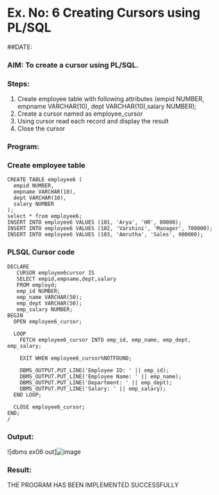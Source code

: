 # Ex. No: 6 Creating Cursors using PL/SQL

##DATE:


### AIM: To create a cursor using PL/SQL.

### Steps:
1. Create employee table with following attributes (empid NUMBER, empname VARCHAR(10), dept VARCHAR(10),salary NUMBER);
2. Create a cursor named as employee_cursor
3. Using cursor read each record and display the result
4. Close the cursor

### Program:

### Create employee table
```
CREATE TABLE employee6 (
  empid NUMBER,
  empname VARCHAR(10),
  dept VARCHAR(10),
  salary NUMBER
);
select * from employee6;
INSERT INTO employee6 VALUES (101, 'Arya', 'HR', 80000);
INSERT INTO employee6 VALUES (102, 'Varshini', 'Manager', 700000);
INSERT INTO employee6 VALUES (103, 'Amrutha', 'Sales', 900000);
```

### PLSQL Cursor code
```
DECLARE
   CURSOR employee6cursor IS
   SELECT empid,empname,dept,salary
   FROM employd;
   emp_id NUMBER;
   emp_name VARCHAR(50);
   emp_dept VARCHAR(50);
   emp_salary NUMBER;
BEGIN
  OPEN employee6_cursor;

  LOOP
    FETCH employee6_cursor INTO emp_id, emp_name, emp_dept, emp_salary;

    EXIT WHEN employee6_cursor%NOTFOUND;

    DBMS_OUTPUT.PUT_LINE('Employee ID: ' || emp_id);
    DBMS_OUTPUT.PUT_LINE('Employee Name: ' || emp_name);
    DBMS_OUTPUT.PUT_LINE('Department: ' || emp_dept);
    DBMS_OUTPUT.PUT_LINE('Salary: ' || emp_salary);
  END LOOP;

  CLOSE employee6_cursor;
END;
/
```

### Output:
![dbms ex06 out]![image](https://github.com/aryabaisakhiya/Ex-no-6-Creating-Cursors-using-PL-SQL/assets/119393645/afb0e8a5-49ee-49e2-9747-a1d08b09490f)



### Result:
THE PROGRAM HAS BEEN IMPLEMENTED SUCCESSFULLY
